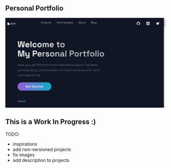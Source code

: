## Personal Portfolio

![](.github/cover.jpg)


## This is a Work In Progress :)

TODO:
- inspirations 
- add non-versioned projects 
- fix images 
- add description to projects